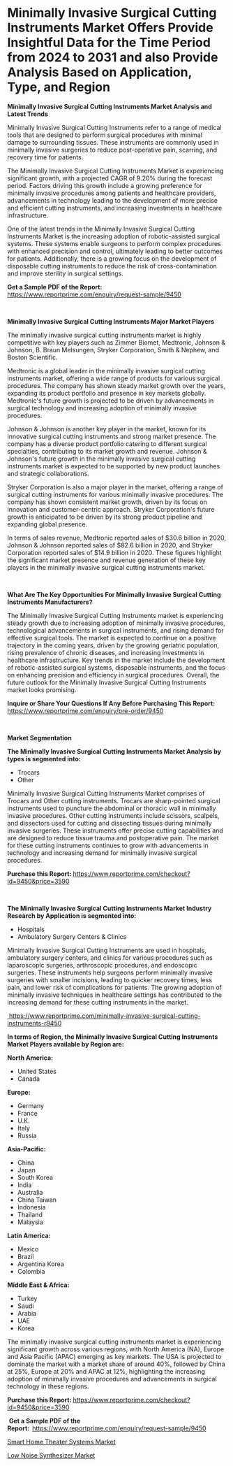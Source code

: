 <p><h1>Minimally Invasive Surgical Cutting Instruments Market Offers Provide Insightful Data for the Time Period from 2024 to 2031 and also Provide Analysis Based on Application, Type, and Region</h1></p><p><strong>Minimally Invasive Surgical Cutting Instruments Market Analysis and Latest Trends</strong></p>
<p><p>Minimally Invasive Surgical Cutting Instruments refer to a range of medical tools that are designed to perform surgical procedures with minimal damage to surrounding tissues. These instruments are commonly used in minimally invasive surgeries to reduce post-operative pain, scarring, and recovery time for patients.</p><p>The Minimally Invasive Surgical Cutting Instruments Market is experiencing significant growth, with a projected CAGR of 9.20% during the forecast period. Factors driving this growth include a growing preference for minimally invasive procedures among patients and healthcare providers, advancements in technology leading to the development of more precise and efficient cutting instruments, and increasing investments in healthcare infrastructure.</p><p>One of the latest trends in the Minimally Invasive Surgical Cutting Instruments Market is the increasing adoption of robotic-assisted surgical systems. These systems enable surgeons to perform complex procedures with enhanced precision and control, ultimately leading to better outcomes for patients. Additionally, there is a growing focus on the development of disposable cutting instruments to reduce the risk of cross-contamination and improve sterility in surgical settings.</p></p>
<p><strong>Get a Sample PDF of the Report:&nbsp;</strong> <a href="https://www.reportprime.com/enquiry/request-sample/9450">https://www.reportprime.com/enquiry/request-sample/9450</a></p>
<p>&nbsp;</p>
<p><strong>Minimally Invasive Surgical Cutting Instruments Major Market Players</strong></p>
<p><p>The minimally invasive surgical cutting instruments market is highly competitive with key players such as Zimmer Biomet, Medtronic, Johnson & Johnson, B. Braun Melsungen, Stryker Corporation, Smith & Nephew, and Boston Scientific.</p><p>Medtronic is a global leader in the minimally invasive surgical cutting instruments market, offering a wide range of products for various surgical procedures. The company has shown steady market growth over the years, expanding its product portfolio and presence in key markets globally. Medtronic's future growth is projected to be driven by advancements in surgical technology and increasing adoption of minimally invasive procedures.</p><p>Johnson & Johnson is another key player in the market, known for its innovative surgical cutting instruments and strong market presence. The company has a diverse product portfolio catering to different surgical specialties, contributing to its market growth and revenue. Johnson & Johnson's future growth in the minimally invasive surgical cutting instruments market is expected to be supported by new product launches and strategic collaborations.</p><p>Stryker Corporation is also a major player in the market, offering a range of surgical cutting instruments for various minimally invasive procedures. The company has shown consistent market growth, driven by its focus on innovation and customer-centric approach. Stryker Corporation's future growth is anticipated to be driven by its strong product pipeline and expanding global presence.</p><p>In terms of sales revenue, Medtronic reported sales of $30.6 billion in 2020, Johnson & Johnson reported sales of $82.6 billion in 2020, and Stryker Corporation reported sales of $14.9 billion in 2020. These figures highlight the significant market presence and revenue generation of these key players in the minimally invasive surgical cutting instruments market.</p></p>
<p>&nbsp;</p>
<p><strong>What Are The Key Opportunities For Minimally Invasive Surgical Cutting Instruments Manufacturers?</strong></p>
<p><p>The Minimally Invasive Surgical Cutting Instruments market is experiencing steady growth due to increasing adoption of minimally invasive procedures, technological advancements in surgical instruments, and rising demand for effective surgical tools. The market is expected to continue on a positive trajectory in the coming years, driven by the growing geriatric population, rising prevalence of chronic diseases, and increasing investments in healthcare infrastructure. Key trends in the market include the development of robotic-assisted surgical systems, disposable instruments, and the focus on enhancing precision and efficiency in surgical procedures. Overall, the future outlook for the Minimally Invasive Surgical Cutting Instruments market looks promising.</p></p>
<p><strong>Inquire or Share Your Questions If Any Before Purchasing This Report:</strong> <a href="https://www.reportprime.com/enquiry/pre-order/9450">https://www.reportprime.com/enquiry/pre-order/9450</a></p>
<p>&nbsp;</p>
<p><strong>Market Segmentation</strong></p>
<p><strong>The Minimally Invasive Surgical Cutting Instruments Market Analysis by types is segmented into:</strong></p>
<p><ul><li>Trocars</li><li>Other</li></ul></p>
<p><p>Minimally Invasive Surgical Cutting Instruments Market comprises of Trocars and Other cutting instruments. Trocars are sharp-pointed surgical instruments used to puncture the abdominal or thoracic wall in minimally invasive procedures. Other cutting instruments include scissors, scalpels, and dissectors used for cutting and dissecting tissues during minimally invasive surgeries. These instruments offer precise cutting capabilities and are designed to reduce tissue trauma and postoperative pain. The market for these cutting instruments continues to grow with advancements in technology and increasing demand for minimally invasive surgical procedures.</p></p>
<p><strong>Purchase this Report:&nbsp;</strong><a href="https://www.reportprime.com/checkout?id=9450&price=3590">https://www.reportprime.com/checkout?id=9450&price=3590</a></p>
<p>&nbsp;</p>
<p><strong>The Minimally Invasive Surgical Cutting Instruments Market Industry Research by Application is segmented into:</strong></p>
<p><ul><li>Hospitals</li><li>Ambulatory Surgery Centers & Clinics</li></ul></p>
<p><p>Minimally Invasive Surgical Cutting Instruments are used in hospitals, ambulatory surgery centers, and clinics for various procedures such as laparoscopic surgeries, arthroscopic procedures, and endoscopic surgeries. These instruments help surgeons perform minimally invasive surgeries with smaller incisions, leading to quicker recovery times, less pain, and lower risk of complications for patients. The growing adoption of minimally invasive techniques in healthcare settings has contributed to the increasing demand for these cutting instruments in the market.</p></p>
<p><a href="https://www.reportprime.com/minimally-invasive-surgical-cutting-instruments-r9450">&nbsp;https://www.reportprime.com/minimally-invasive-surgical-cutting-instruments-r9450</a></p>
<p><strong>In terms of Region, the Minimally Invasive Surgical Cutting Instruments Market Players available by Region are:</strong></p>
<p>
    <p> <strong> North America: </strong>
        <ul>
            <li>United States</li>
            <li>Canada</li>
        </ul>
        </p> 
    <p> <strong> Europe: </strong>
        <ul>
            <li>Germany</li>
            <li>France</li>
            <li>U.K.</li>
            <li>Italy</li>
            <li>Russia</li>
        </ul>
        </p> 
    <p> <strong> Asia-Pacific: </strong>
        <ul>
            <li>China</li>
            <li>Japan</li>
            <li>South Korea</li>
            <li>India</li>
            <li>Australia</li>
            <li>China Taiwan</li>
            <li>Indonesia</li>
            <li>Thailand</li>
            <li>Malaysia</li>
        </ul>
        </p> 
    <p> <strong> Latin America: </strong>
        <ul>
            <li>Mexico</li>
            <li>Brazil</li>
            <li>Argentina Korea</li>
            <li>Colombia</li>
        </ul>
        </p> 
    <p> <strong> Middle East & Africa: </strong>
        <ul>
            <li>Turkey</li>
            <li>Saudi</li>
            <li>Arabia</li>
            <li>UAE</li>
            <li>Korea</li>
        </ul>
    </p>
    </p>
<p><p>The minimally invasive surgical cutting instruments market is experiencing significant growth across various regions, with North America (NA), Europe and Asia Pacific (APAC) emerging as key markets. The USA is projected to dominate the market with a market share of around 40%, followed by China at 25%, Europe at 20% and APAC at 12%, highlighting the increasing adoption of minimally invasive procedures and advancements in surgical technology in these regions.</p></p>
<p><strong>Purchase this Report: </strong><a href="https://www.reportprime.com/checkout?id=9450&price=3590">https://www.reportprime.com/checkout?id=9450&price=3590</a></p>
<p>&nbsp;<strong>Get a Sample PDF of the Report:&nbsp;&nbsp;</strong><a href="https://www.reportprime.com/enquiry/request-sample/9450">https://www.reportprime.com/enquiry/request-sample/9450</a></p>
<p><strong></strong></p>
<p><p><a href="https://view.publitas.com/reportprime-1/smart-home-theater-systems-market-trends-and-market-analysis-forecasted-for-period-2024-2031/">Smart Home Theater Systems Market</a></p><p><a href="https://cat-emmental-94b.notion.site/Low-Noise-Synthesizer-Market-Outlook-Industry-Overview-and-Forecast-2024-to-2031-7527dc0d3c724f9b803384f26706ea10">Low Noise Synthesizer Market</a></p></p>